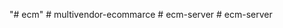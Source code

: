 "# ecm" 
#   m u l t i v e n d o r - e c o m m a r c e  
 #   e c m - s e r v e r  
 #   e c m - s e r v e r  
 